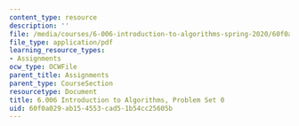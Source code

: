 ```yaml
---
content_type: resource
description: ''
file: /media/courses/6-006-introduction-to-algorithms-spring-2020/60f0a029ab154553cad51b54cc25605b_MIT6_006S20_ps0-questions.pdf
file_type: application/pdf
learning_resource_types:
- Assignments
ocw_type: OCWFile
parent_title: Assignments
parent_type: CourseSection
resourcetype: Document
title: 6.006 Introduction to Algorithms, Problem Set 0
uid: 60f0a029-ab15-4553-cad5-1b54cc25605b
---
```


